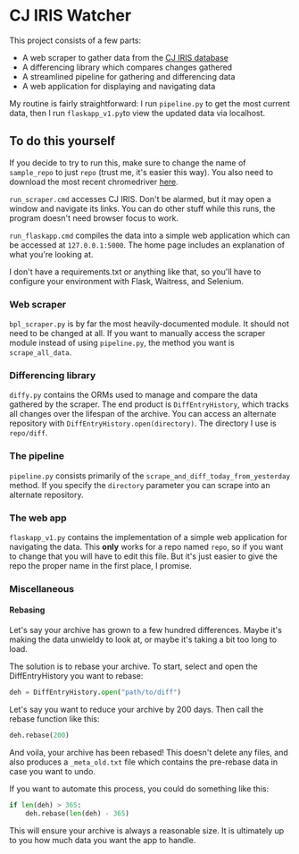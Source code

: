 # CJ IRIS Watcher

This project consists of a few parts:

* A web scraper to gather data from the [CJ IRIS database](https://www.bpl-orsnapshot.net/PublicInquiry_CJ/EmployeeSearch.aspx)
* A differencing library which compares changes gathered
* A streamlined pipeline for gathering and differencing data
* A web application for displaying and navigating data

My routine is fairly straightforward: I run `pipeline.py` to get the most current data, then I run `flaskapp_v1.py`to view the updated data via localhost.

## To do this yourself

If you decide to try to run this, make sure to change the name of `sample_repo` to just `repo` (trust me, it's easier this way). You also need to download the most recent chromedriver [here](https://chromedriver.chromium.org/downloads).

`run_scraper.cmd` accesses CJ IRIS. Don't be alarmed, but it may open a window and navigate its links. You can do other stuff while this runs, the program doesn't need browser focus to work.

`run_flaskapp.cmd` compiles the data into a simple web application which can be accessed at `127.0.0.1:5000`. The home page includes an explanation of what you're looking at.

I don't have a requirements.txt or anything like that, so you'll have to configure your environment with Flask, Waitress, and Selenium.

### Web scraper

`bpl_scraper.py` is by far the most heavily-documented module. It should not need to be changed at all. If you want to manually access the scraper module instead of using `pipeline.py`, the method you want is `scrape_all_data`.

### Differencing library

`diffy.py` contains the ORMs used to manage and compare the data gathered by the scraper. The end product is `DiffEntryHistory`, which tracks all changes over the lifespan of the archive. You can access an alternate repository with `DiffEntryHistory.open(directory)`. The directory I use is `repo/diff`.

### The pipeline

`pipeline.py` consists primarily of the `scrape_and_diff_today_from_yesterday` method. If you specify the `directory` parameter you can scrape into an alternate repository.

### The web app

`flaskapp_v1.py` contains the implementation of a simple web application for navigating the data. This **only** works for a repo named `repo`, so if you want to change that you will have to edit this file. But it's just easier to give the repo the proper name in the first place, I promise.


### Miscellaneous

#### Rebasing

Let's say your archive has grown to a few hundred differences. Maybe it's making the data unwieldy to look at, or maybe it's taking a bit too long to load.

The solution is to rebase your archive. To start, select and open the DiffEntryHistory you want to rebase:

```python
deh = DiffEntryHistory.open("path/to/diff")
```

Let's say you want to reduce your archive by 200 days. Then call the rebase function like this:

```python
deh.rebase(200)
```

And voila, your archive has been rebased! This doesn't delete any files, and also produces a `_meta_old.txt` file which contains the pre-rebase data in case you want to undo. 

If you want to automate this process, you could do something like this:

```python
if len(deh) > 365:
    deh.rebase(len(deh) - 365)
```

This will ensure your archive is always a reasonable size. It is ultimately up to you how much data you want the app to handle.